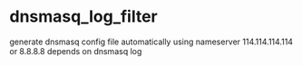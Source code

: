 # dnsmasq_log_filter
generate dnsmasq config file automatically using nameserver 114.114.114.114 or 8.8.8.8 depends on dnsmasq log
